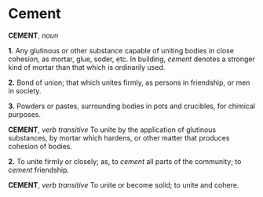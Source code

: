 # Cement

**CEMENT**, _noun_

**1.** Any glutinous or other substance capable of uniting bodies in close cohesion, as mortar, glue, soder, etc. In building, _cement_ denotes a stronger kind of mortar than that which is ordinarily used.

**2.** Bond of union; that which unites firmly, as persons in friendship, or men in society.

**3.** Powders or pastes, surrounding bodies in pots and crucibles, for chimical purposes.

**CEMENT**, _verb transitive_ To unite by the application of glutinous substances, by mortar which hardens, or other matter that produces cohesion of bodies.

**2.** To unite firmly or closely; as, to _cement_ all parts of the community; to _cement_ friendship.

**CEMENT**, _verb transitive_ To unite or become solid; to unite and cohere.